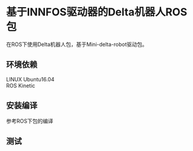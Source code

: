 基于INNFOS驱动器的Delta机器人ROS包
=
在ROS下使用Delta机器人包，基于Mini-delta-robot驱动包。<br>

## 环境依赖
LINUX Ubuntu16.04 <br>
ROS Kinetic

## 安装编译
参考ROS下包的编译

## 测试

